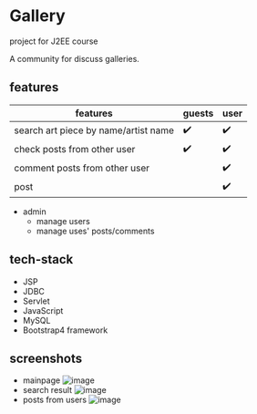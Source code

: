 # Gallery
project for J2EE course

A community for discuss galleries.

## features

| features         | guests     | user |
|--------------|-----------|------------|
|search art piece by name/artist name|:heavy_check_mark:| :heavy_check_mark:|
|check posts from other user |:heavy_check_mark: | :heavy_check_mark:|
|comment posts from other user | | :heavy_check_mark: |
|post | | :heavy_check_mark: |

- admin
  - manage users
  - manage uses' posts/comments

## tech-stack
* JSP
* JDBC
* Servlet
* JavaScript
* MySQL
* Bootstrap4 framework


##  screenshots
*  mainpage
![image](https://github.com/welsea/gallery_J2EE/raw/master/main.png)
*  search result
![image](https://github.com/welsea/gallery_J2EE/raw/master/search.png)
*  posts from users
![image](https://github.com/welsea/gallery_J2EE/raw/master/share.png)
